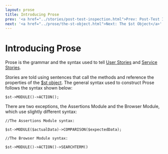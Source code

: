 ```yaml
---
layout: prose
title: Introducing Prose
prev: '<a href="../stories/post-test-inspection.html">Prev: Post-Test Inspection Phase</a>'
next: '<a href="../prose/the-st-object.html">Next: The $st Object</a>'
---
```


# Introducing Prose

Prose is the grammar and the syntax used to tell [User Stories](/storyplayer/stories/user-stories.html) and [Service Stories](/storyplayer/stories/service-stories.html).

Stories are told using sentences that call the methods and reference the properties of the [$st object](/storyplayer/prose/the-st-object.html). The general syntax used to construct Prose follows the syntax shown below:

    $st->MODULE()->ACTION();

There are two exceptions, the Assertions Module and the Browser Module, which use slightly different syntax:

    //The Assertions Module syntax:

    $st->MODULE($actualData)->COMPARISON($expectedData);

    //The Browser Module syntax:

    $st->MODULE()->ACTION()->SEARCHTERM()

